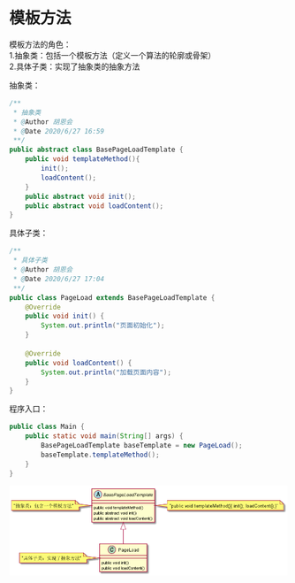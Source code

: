 # 模板方法

模板方法的角色：    
1.抽象类：包括一个模板方法（定义一个算法的轮廓或骨架）    
2.具体子类：实现了抽象类的抽象方法    

抽象类：    
```java
/**
 * 抽象类
 * @Author 胡恩会
 * @Date 2020/6/27 16:59
 **/
public abstract class BasePageLoadTemplate {
    public void templateMethod(){
        init();
        loadContent();
    }
    public abstract void init();
    public abstract void loadContent();
}
```
具体子类：    
```java
/**
 * 具体子类
 * @Author 胡恩会
 * @Date 2020/6/27 17:04
 **/
public class PageLoad extends BasePageLoadTemplate {
    @Override
    public void init() {
        System.out.println("页面初始化");
    }

    @Override
    public void loadContent() {
        System.out.println("加载页面内容");
    }
}
```
程序入口：    
```java
public class Main {
    public static void main(String[] args) {
        BasePageLoadTemplate baseTemplate = new PageLoad();
        baseTemplate.templateMethod();
    }
}
```

![Alt](./img/TemplateMethod.png)